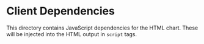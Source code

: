 # Client Dependencies

This directory contains JavaScript dependencies for the HTML chart. These will be injected into the HTML output in `script` tags.